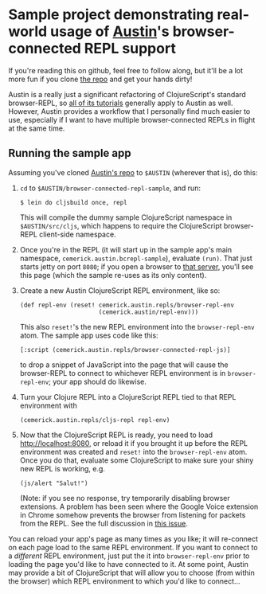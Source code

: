 # Sample project demonstrating real-world usage of [Austin](http://github.com/cemerick/austin)'s browser-connected REPL support

If you're reading this on github, feel free to follow along, but it'll
be a lot more fun if you clone [the
repo](http://github.com/cemerick/austin) and get your hands dirty!

Austin is a really just a significant refactoring of ClojureScript's
standard browser-REPL, so [all of its
tutorials](https://github.com/clojure/clojurescript/wiki/The-REPL-and-Evaluation-Environments)
generally apply to Austin as well. However, Austin provides a workflow
that I personally find much easier to use, especially if I want to have
multiple browser-connected REPLs in flight at the same time.

## Running the sample app

Assuming you've cloned [Austin's
repo](https://github.com/cemerick/austin) to `$AUSTIN` (wherever that
is), do this:

1.  `cd` to `$AUSTIN/browser-connected-repl-sample`, and run:

        $ lein do cljsbuild once, repl

    This will compile the dummy sample ClojureScript namespace in
    `$AUSTIN/src/cljs`, which happens to require the ClojureScript
    browser-REPL client-side namespace.

2.  Once you're in the REPL (it will start up in the sample app's main
    namespace, `cemerick.austin.bcrepl-sample`), evaluate `(run)`. That
    just starts jetty on port `8080`; if you open a browser to [that
    server](http://localhost:8080), you'll see this page (which the
    sample re-uses as its only content).
3.  Create a new Austin ClojureScript REPL environment, like so:

        (def repl-env (reset! cemerick.austin.repls/browser-repl-env
                              (cemerick.austin/repl-env)))

    This also `reset!`'s the new REPL environment into the
    `browser-repl-env` atom. The sample app uses code like this:

        [:script (cemerick.austin.repls/browser-connected-repl-js)]

    to drop a snippet of JavaScript into the page that will cause the
    browser-REPL to connect to whichever REPL environment is in
    `browser-repl-env`; your app should do likewise.

4.  Turn your Clojure REPL into a ClojureScript REPL tied to that REPL
    environment with

        (cemerick.austin.repls/cljs-repl repl-env)

5.  Now that the ClojureScript REPL is ready, you need to load
    [http://localhost:8080](http://localhost:8080), or reload it if you
    brought it up before the REPL environment was created and `reset!`
    into the `browser-repl-env` atom. Once you do that, evaluate some
    ClojureScript to make sure your shiny new REPL is working, e.g.

        (js/alert "Salut!")

    (Note: if you see no response, try temporarily disabling browser
    extensions. A problem has been seen where the Google Voice
    extension in Chrome somehow prevents the browser from listening
    for packets from the REPL. See the full discussion in [this
    issue](https://github.com/cemerick/austin/issues/17).

You can reload your app's page as many times as you like; it will
re-connect on each page load to the same REPL environment. If you want
to connect to a *different* REPL environment, just put the it into
`browser-repl-env` prior to loading the page you'd like to have
connected to it. At some point, Austin may provide a bit of
ClojureScript that will allow you to choose (from within the browser)
which REPL environment to which you'd like to connect…
